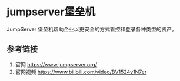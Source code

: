 # jumpserver堡垒机

JumpServer 堡垒机帮助企业以更安全的方式管控和登录各种类型的资产。
## 参考链接
1. 官网 https://www.jumpserver.org/
2. 官网视频 https://www.bilibili.com/video/BV1524y1N7er
